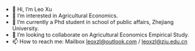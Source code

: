 - 👋 Hi, I’m Leo Xu
- 👀 I’m interested in Agricultural Economics.
- 🌱 I’m currently a Phd student in school of public affairs, Zhejiang University.
- 💞️ I’m looking to collaborate on Agricultural Economics Empirical Study.
- 📫 How to reach me: Mailbox leoxzl@outlook.com / leoxzl@zju.edu.cn

<!---
MrPEAnutbutt/MrPEAnutbutt is a ✨ special ✨ repository because its `README.md` (this file) appears on your GitHub profile.
--->
